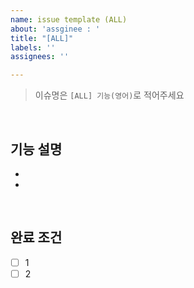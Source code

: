 ```yaml
---
name: issue template (ALL)
about: 'assginee : '
title: "[ALL]"
labels: ''
assignees: ''

---
```


> 이슈명은 `[ALL] 기능(영어)`로 적어주세요

<br>
    
## 기능 설명

-
-
<br>

## 완료 조건

- [ ] 1
- [ ] 2
